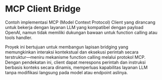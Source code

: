 # MCP Client Bridge

Contoh implementasi MCP (Model Context Protocol) Client yang dirancang untuk bekerja dengan layanan LLM yang kompatibel dengan payload OpenAI, namun tidak memiliki dukungan bawaan untuk function calling atau tools handler.

Proyek ini bertujuan untuk membangun lapisan bridging yang memungkinkan interaksi kontekstual dan eksekusi perintah secara terstruktur—meniru mekanisme function calling melalui protokol MCP. Dengan pendekatan ini, client dapat merespons perintah dan instruksi berbasis konteks secara dinamis, memperluas kapabilitas layanan LLM tanpa modifikasi langsung pada model atau endpoint aslinya.

